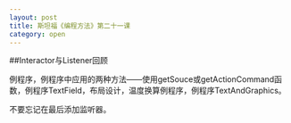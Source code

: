 ```yaml
---
layout: post
title: 斯坦福《编程方法》第二十一课
category: open
---
```

##Interactor与Listener回顾

例程序，例程序中应用的两种方法——使用getSouce或getActionCommand函数，例程序TextField，布局设计，温度换算例程序，例程序TextAndGraphics。

不要忘记在最后添加监听器。
